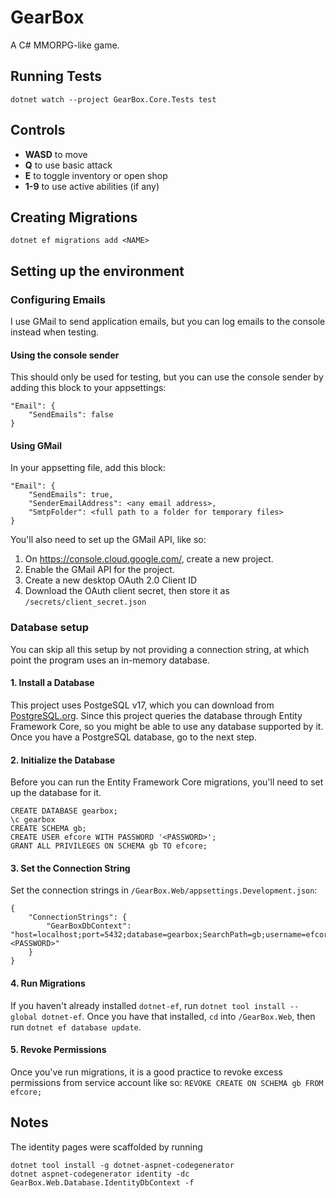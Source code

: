 # GearBox
A C# MMORPG-like game.

## Running Tests
`dotnet watch --project GearBox.Core.Tests test`

## Controls

- **WASD** to move 
- **Q** to use basic attack
- **E** to toggle inventory or open shop
- **1-9** to use active abilities (if any)

## Creating Migrations
`dotnet ef migrations add <NAME>`

## Setting up the environment

### Configuring Emails
I use GMail to send application emails, but you can log emails to the console instead when testing.

#### Using the console sender
This should only be used for testing, but you can use the console sender by adding this block to your appsettings:
```
"Email": {
    "SendEmails": false
}
```

#### Using GMail
In your appsetting file, add this block:
```
"Email": {
    "SendEmails": true,
    "SenderEmailAddress": <any email address>,
    "SmtpFolder": <full path to a folder for temporary files>
}
```

You'll also need to set up the GMail API, like so:

1. On https://console.cloud.google.com/, create a new project.
2. Enable the GMail API for the project.
3. Create a new desktop OAuth 2.0 Client ID
4. Download the OAuth client secret, then store it as `/secrets/client_secret.json`

### Database setup
You can skip all this setup by not providing a connection string,
at which point the program uses an in-memory database.

#### 1. Install a Database
This project uses PostgeSQL v17, which you can download from [PostgreSQL.org](https://www.postgresql.org/download/).
Since this project queries the database through Entity Framework Core,
so you might be able to use any database supported by it.
Once you have a PostgreSQL database, go to the next step.

#### 2. Initialize the Database
Before you can run the Entity Framework Core migrations,
you'll need to set up the database for it.
```
CREATE DATABASE gearbox;
\c gearbox
CREATE SCHEMA gb;
CREATE USER efcore WITH PASSWORD '<PASSWORD>';
GRANT ALL PRIVILEGES ON SCHEMA gb TO efcore;
```

#### 3. Set the Connection String
Set the connection strings in `/GearBox.Web/appsettings.Development.json`:
```
{
    "ConnectionStrings": {
        "GearBoxDbContext": "host=localhost;port=5432;database=gearbox;SearchPath=gb;username=efcore;password=<PASSWORD>"
    }
}
```

#### 4. Run Migrations
If you haven't already installed `dotnet-ef`, run `dotnet tool install --global dotnet-ef`.
Once you have that installed, `cd` into `/GearBox.Web`, then run 
`dotnet ef database update`.

#### 5. Revoke Permissions
Once you've run migrations, it is a good practice to revoke excess permissions from service account like so:
`REVOKE CREATE ON SCHEMA gb FROM efcore;`

## Notes
The identity pages were scaffolded by running 
```
dotnet tool install -g dotnet-aspnet-codegenerator
dotnet aspnet-codegenerator identity -dc GearBox.Web.Database.IdentityDbContext -f
```